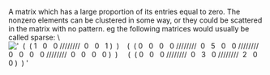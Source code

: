 A matrix which has a large proportion of its entries equal to zero. The
nonzero elements can be clustered in some way, or they could be
scattered in the matrix with no pattern. eg the following matrices would
usually be called sparse: \\
!['  (  ( 1   0   0 ////////  0   0   1 )  )    (  ( 0   0   0   0 ////////  0   5   0   0 ////////  0   0   0   0 ////////  0   0   0   0 )  )     (  ( 0   0   0 ////////  0   3   0 ////////  2   0   0 )  ) '](../dictionary/equation_images/3712.1..png)
